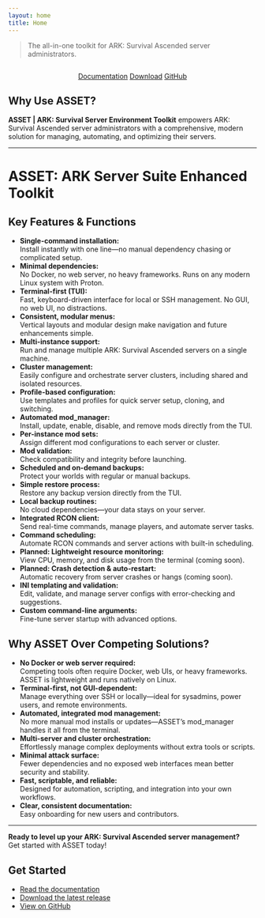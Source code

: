 ```yaml
---
layout: home
title: Home
---
```


<link rel="stylesheet" href="/assets/css/custom.css">


> The all-in-one toolkit for ARK: Survival Ascended server administrators.

<div align="center" style="margin: 2em 0;">
  <a class="button" href="/docs">Documentation</a>
  <a class="button" href="https://github.com/yourorg/asset/releases">Download</a>
  <a class="button" href="https://github.com/yourorg/asset">GitHub</a>
</div>

## Why Use ASSET?

**ASSET | ARK: Survival Server Environment Toolkit** empowers ARK: Survival Ascended server administrators with a comprehensive, modern solution for managing, automating, and optimizing their servers.

---

# ASSET: ARK Server Suite Enhanced Toolkit

## Key Features & Functions

- **Single-command installation:**  
  Install instantly with one line—no manual dependency chasing or complicated setup.
- **Minimal dependencies:**  
  No Docker, no web server, no heavy frameworks. Runs on any modern Linux system with Proton.
- **Terminal-first (TUI):**  
  Fast, keyboard-driven interface for local or SSH management. No GUI, no web UI, no distractions.
- **Consistent, modular menus:**  
  Vertical layouts and modular design make navigation and future enhancements simple.
- **Multi-instance support:**  
  Run and manage multiple ARK: Survival Ascended servers on a single machine.
- **Cluster management:**  
  Easily configure and orchestrate server clusters, including shared and isolated resources.
- **Profile-based configuration:**  
  Use templates and profiles for quick server setup, cloning, and switching.
- **Automated mod_manager:**  
  Install, update, enable, disable, and remove mods directly from the TUI.
- **Per-instance mod sets:**  
  Assign different mod configurations to each server or cluster.
- **Mod validation:**  
  Check compatibility and integrity before launching.
- **Scheduled and on-demand backups:**  
  Protect your worlds with regular or manual backups.
- **Simple restore process:**  
  Restore any backup version directly from the TUI.
- **Local backup routines:**  
  No cloud dependencies—your data stays on your server.
- **Integrated RCON client:**  
  Send real-time commands, manage players, and automate server tasks.
- **Command scheduling:**  
  Automate RCON commands and server actions with built-in scheduling.
- **Planned: Lightweight resource monitoring:**  
  View CPU, memory, and disk usage from the terminal (coming soon).
- **Planned: Crash detection & auto-restart:**  
  Automatic recovery from server crashes or hangs (coming soon).
- **INI templating and validation:**  
  Edit, validate, and manage server configs with error-checking and suggestions.
- **Custom command-line arguments:**  
  Fine-tune server startup with advanced options.

## Why ASSET Over Competing Solutions?

- **No Docker or web server required:**  
  Competing tools often require Docker, web UIs, or heavy frameworks. ASSET is lightweight and runs natively on Linux.
- **Terminal-first, not GUI-dependent:**  
  Manage everything over SSH or locally—ideal for sysadmins, power users, and remote environments.
- **Automated, integrated mod management:**  
  No more manual mod installs or updates—ASSET’s mod_manager handles it all from the terminal.
- **Multi-server and cluster orchestration:**  
  Effortlessly manage complex deployments without extra tools or scripts.
- **Minimal attack surface:**  
  Fewer dependencies and no exposed web interfaces mean better security and stability.
- **Fast, scriptable, and reliable:**  
  Designed for automation, scripting, and integration into your own workflows.
- **Clear, consistent documentation:**  
  Easy onboarding for new users and contributors.

---

**Ready to level up your ARK: Survival Ascended server management?**  
Get started with ASSET today!


## Get Started

- [Read the documentation](/docs)
- [Download the latest release](https://github.com/uberlerd/asset/releases)
- [View on GitHub](https://github.com/uberlerd/asset)
